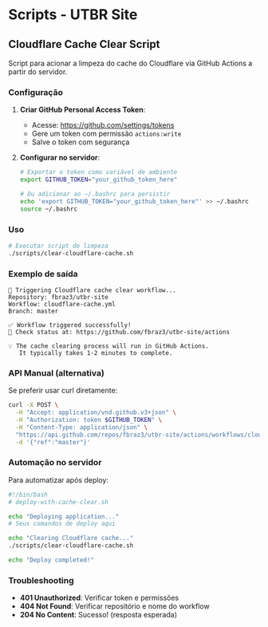 # Scripts - UTBR Site

## Cloudflare Cache Clear Script

Script para acionar a limpeza do cache do Cloudflare via GitHub Actions a partir do servidor.

### Configuração

1. **Criar GitHub Personal Access Token**:
   - Acesse: https://github.com/settings/tokens
   - Gere um token com permissão `actions:write`
   - Salve o token com segurança

2. **Configurar no servidor**:
   ```bash
   # Exportar o token como variável de ambiente
   export GITHUB_TOKEN="your_github_token_here"
   
   # Ou adicionar ao ~/.bashrc para persistir
   echo 'export GITHUB_TOKEN="your_github_token_here"' >> ~/.bashrc
   source ~/.bashrc
   ```

### Uso

```bash
# Executar script de limpeza
./scripts/clear-cloudflare-cache.sh
```

### Exemplo de saída

```
🚀 Triggering Cloudflare cache clear workflow...
Repository: fbraz3/utbr-site
Workflow: cloudflare-cache.yml
Branch: master

✅ Workflow triggered successfully!
🔗 Check status at: https://github.com/fbraz3/utbr-site/actions

💡 The cache clearing process will run in GitHub Actions.
   It typically takes 1-2 minutes to complete.
```

### API Manual (alternativa)

Se preferir usar curl diretamente:

```bash
curl -X POST \
  -H "Accept: application/vnd.github.v3+json" \
  -H "Authorization: token $GITHUB_TOKEN" \
  -H "Content-Type: application/json" \
  "https://api.github.com/repos/fbraz3/utbr-site/actions/workflows/cloudflare-cache.yml/dispatches" \
  -d '{"ref":"master"}'
```

### Automação no servidor

Para automatizar após deploy:

```bash
#!/bin/bash
# deploy-with-cache-clear.sh

echo "Deploying application..."
# Seus comandos de deploy aqui

echo "Clearing Cloudflare cache..."
./scripts/clear-cloudflare-cache.sh

echo "Deploy completed!"
```

### Troubleshooting

- **401 Unauthorized**: Verificar token e permissões
- **404 Not Found**: Verificar repositório e nome do workflow
- **204 No Content**: Sucesso! (resposta esperada)
